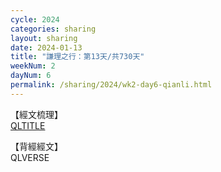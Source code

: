 ```yaml
---
cycle: 2024
categories: sharing
layout: sharing
date: 2024-01-13
title: "謙理之行：第13天/共730天"
weekNum: 2
dayNum: 6
permalink: /sharing/2024/wk2-day6-qianli.html
---
```

【經文梳理】  
[QLTITLE](QLLINK)

【背經經文】  
QLVERSE
